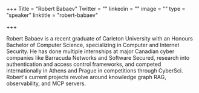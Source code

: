 +++
Title = "Robert Babaev"
Twitter = ""
linkedin = ""
image = ""
type = "speaker"
linktitle = "robert-babaev"

+++

Robert Babaev is a recent graduate of Carleton University with an Honours Bachelor of Computer Science, specializing in Computer and Internet Security. He has done multiple internships at major Canadian cyber companies like Barracuda Networks and Software Secured, research into authentication and access control frameworks, and competed internationally in Athens and Prague in competitions through CyberSci. Robert's current projects revolve around knowledge graph RAG, observability, and MCP servers.

